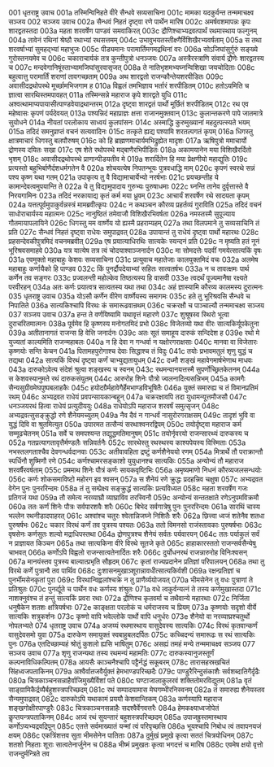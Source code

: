 001	धृतराष्ट्र उवाच
001a	तस्मिन्विनिहते वीरे सैन्धवे सव्यसाचिना
001c	मामका यदकुर्वन्त तन्ममाचक्ष्व सञ्जय
002	सञ्जय उवाच
002a	सैन्धवं निहतं दृष्ट्वा रणे पार्थेन मारिष
002c	अमर्षवशमापन्नः कृपः शारद्वतस्तदा
003a	महता शरवर्षेण पाण्डवं समवाकिरत्
003c	द्रौणिश्चाभ्यद्रवत्पार्थं रथमास्थाय फल्गुनम्
004a	तावेनं रथिनां श्रेष्ठौ रथाभ्यां रथसत्तमम्
004c	उभावुभयतस्तीक्ष्णैर्विशिखैरभ्यवर्षताम्
005a	स तथा शरवर्षाभ्यां सुमहद्भ्यां महाभुजः
005c	पीड्यमानः परामार्तिमगमद्रथिनां वरः
006a	सोऽजिघांसुर्गुरुं सङ्ख्ये गुरोस्तनयमेव च
006c	चकाराचार्यकं तत्र कुन्तीपुत्रो धनञ्जयः
007a	अस्त्रैरस्त्राणि संवार्य द्रौणेः शारद्वतस्य च
007c	मन्दवेगानिषूंस्ताभ्यामजिघांसुरवासृजत्
008a	ते नातिभृशमभ्यघ्नन्विशिखा जयचोदिताः
008c	बहुत्वात्तु परामार्तिं शराणां तावगच्छताम्
009a	अथ शारद्वतो राजन्कौन्तेयशरपीडितः
009c	अवासीदद्रथोपस्थे मूर्च्छामभिजगाम ह
010a	विह्वलं तमभिज्ञाय भर्तारं शरपीडितम्
010c	हतोऽयमिति च ज्ञात्वा सारथिस्तमपावहत्
011a	तस्मिन्सन्ने महाराज कृपे शारद्वते युधि
011c	अश्वत्थामाप्यपायासीत्पाण्डवेयाद्रथान्तरम्
012a	दृष्ट्वा शारद्वतं पार्थो मूर्छितं शरपीडितम्
012c	रथ एव महेष्वासः कृपणं पर्यदेवयत्
013a	पश्यन्निदं महाप्राज्ञः क्षत्ता राजानमुक्तवान्
013c	कुलान्तकरणे पापे जातमात्रे सुयोधने
014a	नीयतां परलोकाय साध्वयं कुलपांसनः
014c	अस्माद्धि कुरुमुख्यानां महदुत्पत्स्यते भयम्
015a	तदिदं समनुप्राप्तं वचनं सत्यवादिनः
015c	तत्कृते ह्यद्य पश्यामि शरतल्पगतं कृपम्
016a	धिगस्तु क्षात्रमाचारं धिगस्तु बलपौरुषम्
016c	को हि ब्राह्मणमाचार्यमभिद्रुह्येत मादृशः
017a	ऋषिपुत्रो ममाचार्यो द्रोणस्य दयितः सखा
017c	एष शेते रथोपस्थे मद्बाणैरभिपीडितः
018a	अकामयानेन मया विशिखैरर्दितो भृशम्
018c	अवासीदद्रथोपस्थे प्राणान्पीडयतीव मे
019a	शरार्दितेन हि मया प्रेक्षणीयो महाद्युतिः
019c	प्रत्यस्तो बहुभिर्बाणैर्दशधर्मगतेन वै
020a	शोचयत्येष निपतन्भूयः पुत्रवधाद्धि माम्
020c	कृपणं स्वरथे सन्नं पश्य कृष्ण यथा गतम्
021a	उपाकृत्य तु वै विद्यामाचार्येभ्यो नरर्षभाः
021c	प्रयच्छन्तीह ये कामान्देवत्वमुपयान्ति ते
022a	ये तु विद्यामुपादाय गुरुभ्यः पुरुषाधमाः
022c	घ्नन्ति तानेव दुर्वृत्तास्ते वै निरयगामिनः
023a	तदिदं नरकायाद्य कृतं कर्म मया ध्रुवम्
023c	आचार्यं शरवर्षेण रथे सादयता कृपम्
024a	यत्तत्पूर्वमुपाकुर्वन्नस्त्रं मामब्रवीत्कृपः
024c	न कथञ्चन कौरव्य प्रहर्तव्यं गुराविति
025a	तदिदं वचनं साधोराचार्यस्य महात्मनः
025c	नानुष्ठितं तमेवाजौ विशिखैरभिवर्षता
026a	नमस्तस्मै सुपूज्याय गौतमायापलायिने
026c	धिगस्तु मम वार्ष्णेय यो ह्यस्मै प्रहराम्यहम्
027a	तथा विलपमाने तु सव्यसाचिनि तं प्रति
027c	सैन्धवं निहतं दृष्ट्वा राधेयः समुपाद्रवत्
028a	उपायान्तं तु राधेयं दृष्ट्वा पार्थो महारथः
028c	प्रहसन्देवकीपुत्रमिदं वचनमब्रवीत्
029a	एष प्रयात्याधिरथिः सात्यकेः स्यन्दनं प्रति
029c	न मृष्यति हतं नूनं भूरिश्रवसमाहवे
030a	यत्र यात्येष तत्र त्वं चोदयाश्वाञ्जनार्दन
030c	मा सोमदत्तेः पदवीं गमयेत्सात्यकिं वृषः
031a	एवमुक्तो महाबाहुः केशवः सव्यसाचिना
031c	प्रत्युवाच महातेजाः कालयुक्तमिदं वचः
032a	अलमेष महाबाहुः कर्णायैको हि पाण्डव
032c	किं पुनर्द्रौपदेयाभ्यां सहितः सात्वतर्षभः
033a	न च तावत्क्षमः पार्थ कर्णेन तव सङ्गरः
033c	प्रज्वलन्ती महोल्केव तिष्ठत्यस्य हि वासवी
033e	त्वदर्थं पूज्यमानैषा रक्ष्यते परवीरहन्
034a	अतः कर्णः प्रयात्वत्र सात्वतस्य यथा तथा
034c	अहं ज्ञास्यामि कौरव्य कालमस्य दुरात्मनः
035	धृतराष्ट्र उवाच
035a	योऽसौ कर्णेन वीरेण वार्ष्णेयस्य समागमः
035c	हते तु भूरिश्रवसि सैन्धवे च निपातिते
036a	सात्यकिश्चापि विरथः कं समारूढवान्रथम्
036c	चक्ररक्षौ च पाञ्चाल्यौ तन्ममाचक्ष्व सञ्जय
037	सञ्जय उवाच
037a	हन्त ते वर्णयिष्यामि यथावृत्तं महारणे
037c	शुश्रूषस्व स्थिरो भूत्वा दुराचरितमात्मनः
038a	पूर्वमेव हि कृष्णस्य मनोगतमिदं प्रभो
038c	विजेतव्यो यथा वीरः सात्यकिर्यूपकेतुना
039a	अतीतानागतं राजन्स हि वेत्ति जनार्दनः
039c	अतः सूतं समाहूय दारुकं सन्दिदेश ह
039e	रथो मे युज्यतां काल्यमिति राजन्महाबलः
040a	न हि देवा न गन्धर्वा न यक्षोरगराक्षसाः
040c	मानवा वा विजेतारः कृष्णयोः सन्ति केचन
041a	पितामहपुरोगाश्च देवाः सिद्धाश्च तं विदुः
041c	तयोः प्रभावमतुलं शृणु युद्धं च तद्यथा
042a	सात्यकिं विरथं दृष्ट्वा कर्णं चाभ्युद्यतायुधम्
042c	दध्मौ शङ्खं महावेगमार्षभेणाथ माधवः
043a	दारुकोऽवेत्य संदेशं श्रुत्वा शङ्खस्य च स्वनम्
043c	रथमन्वानयत्तस्मै सुपर्णोच्छ्रितकेतनम्
044a	स केशवस्यानुमते रथं दारुकसंयुतम्
044c	आरुरोह शिनेः पौत्रो ज्वलनादित्यसन्निभम्
045a	कामगैः सैन्यसुग्रीवमेघपुष्पबलाहकैः
045c	हयोदग्रैर्महावेगैर्हेमभाण्डविभूषितैः
046a	युक्तं समारुह्य च तं विमानप्रतिमं रथम्
046c	अभ्यद्रवत राधेयं प्रवपन्सायकान्बहून्
047a	चक्ररक्षावपि तदा युधामन्यूत्तमौजसौ
047c	धनञ्जयरथं हित्वा राधेयं प्रत्युदीययुः
048a	राधेयोऽपि महाराज शरवर्षं समुत्सृजन्
048c	अभ्यद्रवत्सुसङ्क्रुद्धो रणे शैनेयमच्युतम्
049a	नैव दैवं न गान्धर्वं नासुरोरगराक्षसम्
049c	तादृशं भुवि वा युद्धं दिवि वा श्रुतमित्युत
050a	उपारमत तत्सैन्यं सरथाश्वनरद्विपम्
050c	तयोर्दृष्ट्वा महाराज कर्म सम्मूढचेतनम्
051a	सर्वे च समपश्यन्त तद्युद्धमतिमानुषम्
051c	तयोर्नृवरयो राजन्सारथ्यं दारुकस्य च
052a	गतप्रत्यागतावृत्तैर्मण्डलैः सन्निवर्तनैः
052c	सारथेस्तु रथस्थस्य काश्यपेयस्य विस्मिताः
053a	नभस्तलगताश्चैव देवगन्धर्वदानवाः
053c	अतीवावहिता द्रष्टुं कर्णशैनेययो रणम्
054a	मित्रार्थे तौ पराक्रान्तौ स्पर्धिनौ शुष्मिणौ रणे
054c	कर्णश्चामरसङ्काशो युयुधानश्च सात्यकिः
055a	अन्योन्यं तौ महाराज शरवर्षैरवर्षताम्
055c	प्रममाथ शिनेः पौत्रं कर्णः सायकवृष्टिभिः
056a	अमृष्यमाणो निधनं कौरव्यजलसन्धयोः
056c	कर्णः शोकसमाविष्टो महोरग इव श्वसन्
057a	स शैनेयं रणे क्रुद्धः प्रदहन्निव चक्षुषा
057c	अभ्यद्रवत वेगेन पुनः पुनररिन्दमः
058a	तं तु सम्प्रेक्ष्य सङ्क्रुद्धं सात्यकिः प्रत्यविध्यत
058c	महता शरवर्षेण गजः प्रतिगजं यथा
059a	तौ समेत्य नरव्याघ्रौ व्याघ्राविव तरस्विनौ
059c	अन्योन्यं सन्ततक्षाते रणेऽनुपमविक्रमौ
060a	ततः कर्णं शिनेः पौत्रः सर्वपारशवैः शरैः
060c	बिभेद सर्वगात्रेषु पुनः पुनररिन्दमः
061a	सारथिं चास्य भल्लेन रथनीडादपाहरत्
061c	अश्वांश्च चतुरः श्वेतान्निजघ्ने निशितैः शरैः
062a	छित्त्वा ध्वजं शतेनैव शतधा पुरुषर्षभः
062c	चकार विरथं कर्णं तव पुत्रस्य पश्यतः
063a	ततो विमनसो राजंस्तावकाः पुरुषर्षभाः
063c	वृषसेनः कर्णसुतः शल्यो मद्राधिपस्तथा
064a	द्रोणपुत्रश्च शैनेयं सर्वतः पर्यवारयन्
064c	ततः पर्याकुलं सर्वं न प्राज्ञायत किञ्चन
065a	तथा सात्यकिना वीरे विरथे सूतजे कृते
065c	हाहाकारस्ततो राजन्सर्वसैन्येषु चाभवत्
066a	कर्णोऽपि विह्वलो राजन्सात्वतेनार्दितः शरैः
066c	दुर्योधनरथं राजन्नारुरोह विनिःश्वसन्
067a	मानयंस्तव पुत्रस्य बाल्यात्प्रभृति सौहृदम्
067c	कृतां राज्यप्रदानेन प्रतिज्ञां परिपालयन्
068a	तथा तु विरथे कर्णे पुत्रान्वै तव पार्थिव
068c	दुःशासनमुखाञ्शूरान्नावधीत्सात्यकिर्वशी
069a	रक्षन्प्रतिज्ञां च पुनर्भीमसेनकृतां पुरा
069c	विरथान्विह्वलांश्चक्रे न तु प्राणैर्व्ययोजयत्
070a	भीमसेनेन तु वधः पुत्राणां ते प्रतिश्रुतः
070c	पुनर्द्यूते च पार्थेन वधः कर्णस्य शंश्रुतः
071a	वधे त्वकुर्वन्यत्नं ते तस्य कर्णमुखास्तदा
071c	नाशक्नुवंश्च तं हन्तुं सात्यकिं प्रवरा रथाः
072a	द्रौणिश्च कृतवर्मा च तथैवान्ये महारथाः
072c	निर्जिता धनुषैकेन शतशः क्षत्रियर्षभाः
072e	काङ्क्षता परलोकं च धर्मराजस्य च प्रियम्
073a	कृष्णयोः सदृशो वीर्ये सात्यकिः शत्रुकर्शनः
073c	कृष्णो वापि भवेल्लोके पार्थो वापि धनुर्धरः
073e	शैनेयो वा नरव्याघ्रश्चतुर्थो नोपलभ्यते
074	धृतराष्ट्र उवाच
074a	अजय्यं रथमास्थाय वासुदेवस्य सात्यकिः
074c	विरथं कृतवान्कर्णं वासुदेवसमो युवा
075a	दारुकेण समायुक्तं स्वबाहुबलदर्पितः
075c	कच्चिदन्यं समारूढः स रथं सात्यकिः पुनः
076a	एतदिच्छाम्यहं श्रोतुं कुशलो ह्यसि भाषितुम्
076c	असह्यं तमहं मन्ये तन्ममाचक्ष्व सञ्जय
077	सञ्जय उवाच
077a	शृणु राजन्यथा तस्य रथमन्यं महामतिः
077c	दारुकस्यानुजस्तूर्णं कल्पनाविधिकल्पितम्
078a	आयसैः काञ्चनैश्चापि पट्टैर्नद्धं सकूबरम्
078c	तारासहस्रखचितं सिंहध्वजपताकिनम्
079a	अश्वैर्वातजवैर्युक्तं हेमभाण्डपरिच्छदैः
079c	पाण्डुरैरिन्दुसंकाशैः सर्वशब्दातिगैर्दृढैः
080a	चित्रकाञ्चनसन्नाहैर्वाजिमुख्यैर्विशां पते
080c	घण्टाजालाकुलरवं शक्तितोमरविद्युतम्
081a	वृतं साङ्ग्रामिकैर्द्रव्यैर्बहुशस्त्रपरिच्छदम्
081c	रथं सम्पादयामास मेघगम्भीरनिस्वनम्
082a	तं समारुह्य शैनेयस्तव सैन्यमुपाद्रवत्
082c	दारुकोऽपि यथाकामं प्रययौ केशवान्तिकम्
083a	कर्णस्यापि महाराज शङ्खगोक्षीरपाण्डुरैः
083c	चित्रकाञ्चनसन्नाहैः सदश्वैर्वेगवत्तरैः
084a	हेमकक्ष्याध्वजोपेतं कॢप्तयन्त्रपताकिनम्
084c	अग्र्यं रथं सुयन्तारं बहुशस्त्रपरिच्छदम्
085a	उपाजह्रुस्तमास्थाय कर्णोऽप्यभ्यद्रवद्रिपून्
085c	एतत्ते सर्वमाख्यातं यन्मां त्वं परिपृच्छसि
086a	भूयश्चापि निबोध त्वं तवापनयजं क्षयम्
086c	एकत्रिंशत्तव सुता भीमसेनेन पातिताः
087a	दुर्मुखं प्रमुखे कृत्वा सततं चित्रयोधिनम्
087c	शतशो निहताः शूराः सात्वतेनार्जुनेन च
088a	भीष्मं प्रमुखतः कृत्वा भगदत्तं च मारिष
088c	एवमेष क्षयो वृत्तो राजन्दुर्मन्त्रिते तव
